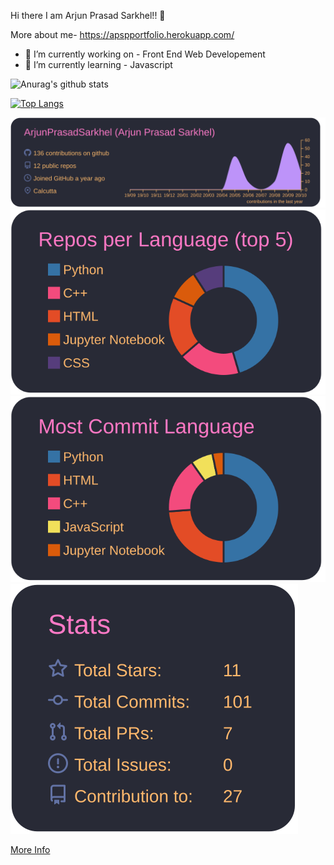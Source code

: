 Hi there I am Arjun Prasad Sarkhel!! 👋

More about me- https://apspportfolio.herokuapp.com/

- 🔭 I’m currently working on - Front End Web Developement
- 🌱 I’m currently learning - Javascript

![Anurag's github stats](https://github-readme-stats.vercel.app/api?username=ArjunPrasadSarkhel&show_icons=true&theme=gruvbox) 

[![Top Langs](https://github-readme-stats.vercel.app/api/top-langs/?username=ArjunPrasadSarkhel&layout=compact)](https://github.com/anuraghazra/github-readme-stats)

[![](./profile-summary-card-output/dracula/0-profile-details.svg)](https://github.com/ArjunPrasadSarkhel/github-profile-summary-cards)
[![](./profile-summary-card-output/dracula/1-repos-per-language.svg)](https://github.com/ArjunPrasadSarkhel/github-profile-summary-cards)
[![](./profile-summary-card-output/dracula/2-most-commit-language.svg)](https://github.com/ArjunPrasadSarkhel/github-profile-summary-cards)
[![](./profile-summary-card-output/dracula/3-stats.svg)](https://github.com/ArjunPrasadSarkhel/github-profile-summary-cards)

[More Info](https://github.com/vn7n24fzkq/github-profile-summary-cards)
